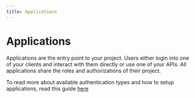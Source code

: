 ```yaml
---
title: Applications
---
```


# Applications

Applications are the entry point to your project. Users either login into one of
your clients and interact with them directly or use one of your APIs. All
applications share the roles and authorizations of their project.

To read more about available authentication types and how to setup applications,
read this guide [here](../../guides/manage/console/applications)
